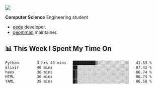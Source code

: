 ![](https://komarev.com/ghpvc/?username=brauliorivas&color=green)

**Computer Science** Engineering student

- [eede](https://github.com/key4hep/eede) developer.
- [geomman](https://www.freshports.org/sysutils/geomman) maintainer.

## 📊 This Week I Spent My Time On

<!--START_SECTION:waka-->

```txt
Python        3 hrs 43 mins   ██████████▒░░░░░░░░░░░░░░   41.53 %
Elixir        40 mins         ██░░░░░░░░░░░░░░░░░░░░░░░   07.43 %
heex          36 mins         █▓░░░░░░░░░░░░░░░░░░░░░░░   06.74 %
HTML          36 mins         █▓░░░░░░░░░░░░░░░░░░░░░░░   06.74 %
YAML          35 mins         █▓░░░░░░░░░░░░░░░░░░░░░░░   06.58 %
```

<!--END_SECTION:waka-->
